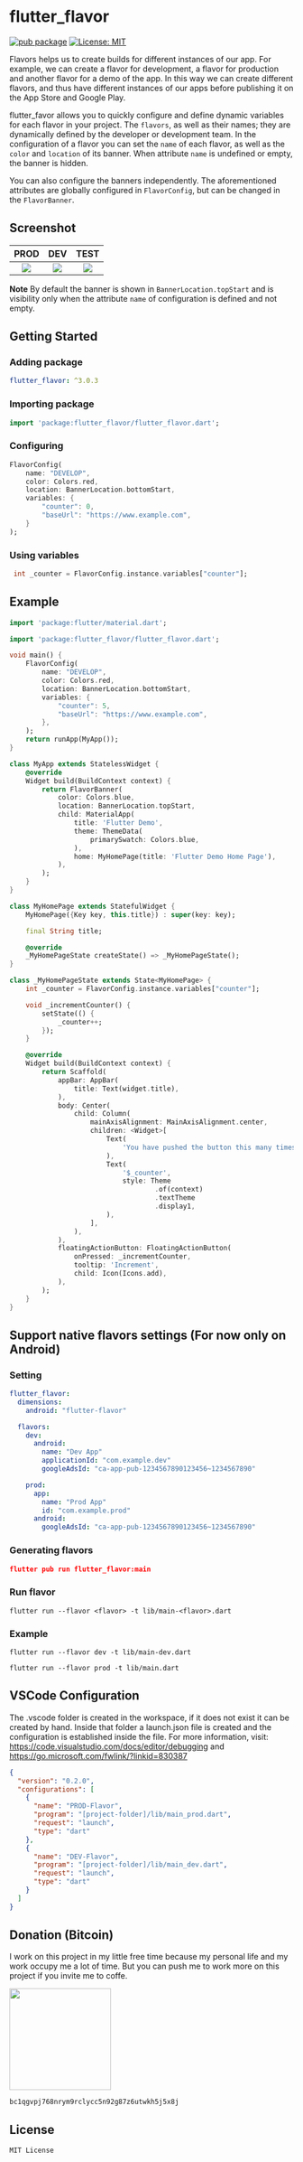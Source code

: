 # flutter_flavor

[![pub package](https://img.shields.io/pub/v/flutter_flavor.svg)](https://pub.dev/packages/flutter_flavor)
[![License: MIT](https://img.shields.io/badge/license-MIT-purple.svg)](https://opensource.org/licenses/MIT)

Flavors helps us to create builds for different instances of our app. For example, we can create a flavor for development, a flavor for production and another flavor for a demo of the app. In this way we can create different flavors, and thus have different instances of our apps before publishing it on the App Store and Google Play.

flutter_favor allows you to quickly configure and define dynamic variables for each flavor in your project. The `flavors`, as well as their names; they are dynamically defined by the developer or development team. In the configuration of a flavor you can set the `name` of each flavor, as well as the `color` and `location` of its banner. When attribute `name` is undefined or empty, the banner is hidden.

You can also configure the banners independently. The aforementioned attributes are globally configured in `FlavorConfig`, but can be changed in the `FlavorBanner`.

## Screenshot

|              PROD               |              DEV               |              TEST               |
| :-----------------------------: | :----------------------------: | :-----------------------------: |
| ![](screenshot/flavor_prod.png) | ![](screenshot/flavor_dev.png) | ![](screenshot/flavor_test.png) |

**Note** By default the banner is shown in `BannerLocation.topStart` and is visibility only when the attribute `name` of configuration is defined and not empty.

## Getting Started

### Adding package

```yaml
flutter_flavor: ^3.0.3
```

### Importing package

```dart
import 'package:flutter_flavor/flutter_flavor.dart';
```

### Configuring

```dart
FlavorConfig(
    name: "DEVELOP",
    color: Colors.red,
    location: BannerLocation.bottomStart,
    variables: {
        "counter": 0,
        "baseUrl": "https://www.example.com",
    }
);
```

### Using variables

```dart
 int _counter = FlavorConfig.instance.variables["counter"];
```

## Example

```dart
import 'package:flutter/material.dart';

import 'package:flutter_flavor/flutter_flavor.dart';

void main() {
    FlavorConfig(
        name: "DEVELOP",
        color: Colors.red,
        location: BannerLocation.bottomStart,
        variables: {
            "counter": 5,
            "baseUrl": "https://www.example.com",
        },
    );
    return runApp(MyApp());
}

class MyApp extends StatelessWidget {
    @override
    Widget build(BuildContext context) {
        return FlavorBanner(
            color: Colors.blue,
            location: BannerLocation.topStart,
            child: MaterialApp(
                title: 'Flutter Demo',
                theme: ThemeData(
                    primarySwatch: Colors.blue,
                ),
                home: MyHomePage(title: 'Flutter Demo Home Page'),
            ),
        );
    }
}

class MyHomePage extends StatefulWidget {
    MyHomePage({Key key, this.title}) : super(key: key);

    final String title;

    @override
    _MyHomePageState createState() => _MyHomePageState();
}

class _MyHomePageState extends State<MyHomePage> {
    int _counter = FlavorConfig.instance.variables["counter"];

    void _incrementCounter() {
        setState(() {
            _counter++;
        });
    }

    @override
    Widget build(BuildContext context) {
        return Scaffold(
            appBar: AppBar(
                title: Text(widget.title),
            ),
            body: Center(
                child: Column(
                    mainAxisAlignment: MainAxisAlignment.center,
                    children: <Widget>[
                        Text(
                            'You have pushed the button this many times:',
                        ),
                        Text(
                            '$_counter',
                            style: Theme
                                    .of(context)
                                    .textTheme
                                    .display1,
                        ),
                    ],
                ),
            ),
            floatingActionButton: FloatingActionButton(
                onPressed: _incrementCounter,
                tooltip: 'Increment',
                child: Icon(Icons.add),
            ),
        );
    }
}
```

## Support native flavors settings (For now only on Android)

### Setting

```yaml
flutter_flavor:
  dimensions:
    android: "flutter-flavor"

  flavors:
    dev:
      android:
        name: "Dev App"
        applicationId: "com.example.dev"
        googleAdsId: "ca-app-pub-1234567890123456~1234567890"

    prod:
      app:
        name: "Prod App"
        id: "com.example.prod"
      android:
        googleAdsId: "ca-app-pub-1234567890123456~1234567890"
```

### Generating flavors

```json
flutter pub run flutter_flavor:main
```

### Run flavor

```
flutter run --flavor <flavor> -t lib/main-<flavor>.dart
```

### Example

```
flutter run --flavor dev -t lib/main-dev.dart
```

```
flutter run --flavor prod -t lib/main.dart
```

## VSCode Configuration

The .vscode folder is created in the workspace, if it does not exist it can be created by hand. Inside that folder a launch.json file is created and the configuration is established inside the file. For more information, visit: https://code.visualstudio.com/docs/editor/debugging and https://go.microsoft.com/fwlink/?linkid=830387

```json
{
  "version": "0.2.0",
  "configurations": [
    {
      "name": "PROD-Flavor",
      "program": "[project-folder]/lib/main_prod.dart",
      "request": "launch",
      "type": "dart"
    },
    {
      "name": "DEV-Flavor",
      "program": "[project-folder]/lib/main_dev.dart",
      "request": "launch",
      "type": "dart"
    }
  ]
}
```

## Donation (Bitcoin)

I work on this project in my little free time because my personal life and my work occupy me a lot of time. But you can push me to work more on this project if you invite me to coffe.

<img src="https://github.com/lrferreiro/flutter_flavor/blob/master/screenshot/bitcoin_wallet.jpg" width="180" >

`bc1qgvpj768nrym9rclycc5n92g87z6utwkh5j5x8j`

## License

    MIT License
